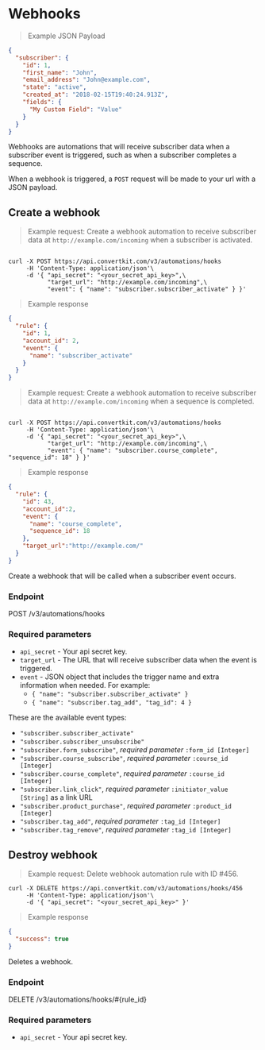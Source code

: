 Webhooks
========

> Example JSON Payload

```json
{
  "subscriber": {
    "id": 1,
    "first_name": "John",
    "email_address": "John@example.com",
    "state": "active",
    "created_at": "2018-02-15T19:40:24.913Z",
    "fields": {
      "My Custom Field": "Value"
    }
  }
}

```

Webhooks are automations that will receive subscriber data when a subscriber event is triggered, such as when a subscriber completes a sequence.

When a webhook is triggered, a `POST` request will be made to your url with a JSON payload.

Create a webhook
----------------

> Example request: Create a webhook automation to receive subscriber data at `http://example.com/incoming` when a subscriber is activated.

```shell

curl -X POST https://api.convertkit.com/v3/automations/hooks
     -H 'Content-Type: application/json'\
     -d '{ "api_secret": "<your_secret_api_key>",\
           "target_url": "http://example.com/incoming",\
           "event": { "name": "subscriber.subscriber_activate" } }'

```

> Example response


```json
{
  "rule": {
    "id": 1,
    "account_id": 2,
    "event": {
      "name": "subscriber_activate"
    }
  }
}

```

> Example request: Create a webhook automation to receive subscriber data at `http://example.com/incoming` when a sequence is completed.

```shell

curl -X POST https://api.convertkit.com/v3/automations/hooks
     -H 'Content-Type: application/json'\
     -d '{ "api_secret": "<your_secret_api_key>",\
           "target_url": "http://example.com/incoming",\
           "event": { "name": "subscriber.course_complete", "sequence_id": 18" } }'

```

> Example response

```json
{
  "rule": {
    "id": 43,
    "account_id":2,
    "event": {
      "name": "course_complete",
      "sequence_id": 18
    },
    "target_url":"http://example.com/"
  }
}
```

Create a webhook that will be called when a subscriber event occurs.

### Endpoint

POST /v3/automations/hooks

### Required parameters

-   `api_secret` - Your api secret key.
-   `target_url` - The URL that will receive subscriber data when the event is triggered.
-   `event` - JSON object that includes the trigger name and extra information when needed. For example:
    -   `{ "name": "subscriber.subscriber_activate" }`
    -   `{ "name": "subscriber.tag_add", "tag_id": 4 }`

These are the available event types:

-   `"subscriber.subscriber_activate"`
-   `"subscriber.subscriber_unsubscribe"`
-   `"subscriber.form_subscribe"`, *required parameter* `:form_id [Integer]`
-   `"subscriber.course_subscribe"`, *required parameter* `:course_id [Integer]`
-   `"subscriber.course_complete"`, *required parameter* `:course_id [Integer]`
-   `"subscriber.link_click"`, *required parameter* `:initiator_value [String]` as a link URL
-   `"subscriber.product_purchase"`, *required parameter* `:product_id [Integer]`
-   `"subscriber.tag_add"`, *required parameter* `:tag_id [Integer]`
-   `"subscriber.tag_remove"`, *required parameter* `:tag_id [Integer]`


Destroy webhook
---------------

> Example request: Delete webhook automation rule with ID #456.

```shell
curl -X DELETE https://api.convertkit.com/v3/automations/hooks/456
     -H 'Content-Type: application/json'\
     -d '{ "api_secret": "<your_secret_api_key>" }'
```

> Example response

```json
{
  "success": true
}
```

Deletes a webhook.

### Endpoint

DELETE /v3/automations/hooks/#{rule_id}

### Required parameters

-   `api_secret` - Your api secret key.
